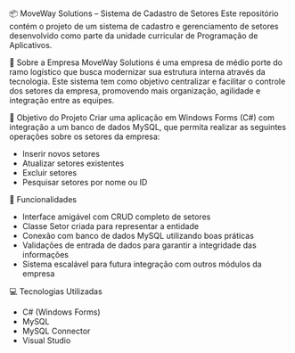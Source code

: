 📦 MoveWay Solutions – Sistema de Cadastro de Setores
Este repositório contém o projeto de um sistema de cadastro e gerenciamento de setores desenvolvido como parte da unidade curricular de Programação de Aplicativos.

🏢 Sobre a Empresa
MoveWay Solutions é uma empresa de médio porte do ramo logístico que busca modernizar sua estrutura interna através da tecnologia. Este sistema tem como objetivo centralizar e facilitar o controle dos setores da empresa, promovendo mais organização, agilidade e integração entre as equipes.

🧠 Objetivo do Projeto
Criar uma aplicação em Windows Forms (C#) com integração a um banco de dados MySQL, que permita realizar as seguintes operações sobre os setores da empresa:
- Inserir novos setores
- Atualizar setores existentes
- Excluir setores
- Pesquisar setores por nome ou ID

🔧 Funcionalidades
- Interface amigável com CRUD completo de setores
- Classe Setor criada para representar a entidade
- Conexão com banco de dados MySQL utilizando boas práticas
- Validações de entrada de dados para garantir a integridade das informações
- Sistema escalável para futura integração com outros módulos da empresa

💻 Tecnologias Utilizadas
- C# (Windows Forms)
- MySQL
- MySQL Connector
- Visual Studio
